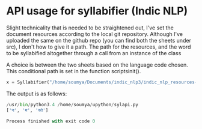 
# API usage for syllabifier (Indic NLP)
Slight technicality that is needed to be straightened out, I've set the document resources according to the local git repository. Although I've uploaded the same on the github repo (you can find both the sheets under src), I don't how to give it a path. The path for the resources, and the word to be syllabified altogether through a call from an instance of the class

A choice is between the two sheets based on the language code chosen. This conditional path is set in the function scriptsinit(). 


```python
x = Syllabifier("/home/soumya/Documents/indic_nlp3/indic_nlp_resources-master", 'नमस्ते', 'hi')

```
The output is as follows:

```python
/usr/bin/python3.4 /home/soumya/upython/sylapi.py
['न', 'म', 'स्ते']

Process finished with exit code 0
```
